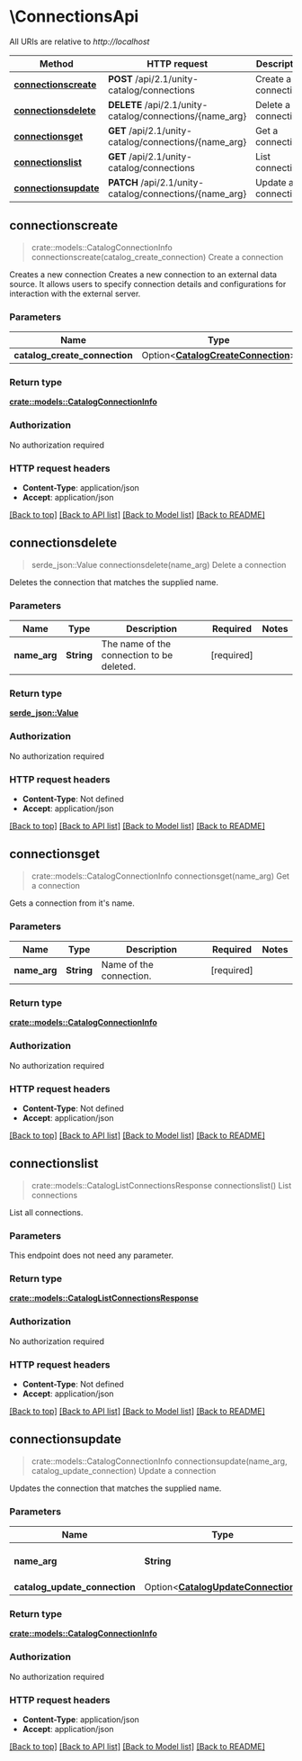 # \ConnectionsApi

All URIs are relative to *http://localhost*

Method | HTTP request | Description
------------- | ------------- | -------------
[**connectionscreate**](ConnectionsApi.md#connectionscreate) | **POST** /api/2.1/unity-catalog/connections | Create a connection
[**connectionsdelete**](ConnectionsApi.md#connectionsdelete) | **DELETE** /api/2.1/unity-catalog/connections/{name_arg} | Delete a connection
[**connectionsget**](ConnectionsApi.md#connectionsget) | **GET** /api/2.1/unity-catalog/connections/{name_arg} | Get a connection
[**connectionslist**](ConnectionsApi.md#connectionslist) | **GET** /api/2.1/unity-catalog/connections | List connections
[**connectionsupdate**](ConnectionsApi.md#connectionsupdate) | **PATCH** /api/2.1/unity-catalog/connections/{name_arg} | Update a connection



## connectionscreate

> crate::models::CatalogConnectionInfo connectionscreate(catalog_create_connection)
Create a connection

Creates a new connection  Creates a new connection to an external data source. It allows users to specify connection details and configurations for interaction with the external server. 

### Parameters


Name | Type | Description  | Required | Notes
------------- | ------------- | ------------- | ------------- | -------------
**catalog_create_connection** | Option<[**CatalogCreateConnection**](CatalogCreateConnection.md)> |  |  |

### Return type

[**crate::models::CatalogConnectionInfo**](CatalogConnectionInfo.md)

### Authorization

No authorization required

### HTTP request headers

- **Content-Type**: application/json
- **Accept**: application/json

[[Back to top]](#) [[Back to API list]](../README.md#documentation-for-api-endpoints) [[Back to Model list]](../README.md#documentation-for-models) [[Back to README]](../README.md)


## connectionsdelete

> serde_json::Value connectionsdelete(name_arg)
Delete a connection

Deletes the connection that matches the supplied name. 

### Parameters


Name | Type | Description  | Required | Notes
------------- | ------------- | ------------- | ------------- | -------------
**name_arg** | **String** | The name of the connection to be deleted. | [required] |

### Return type

[**serde_json::Value**](serde_json::Value.md)

### Authorization

No authorization required

### HTTP request headers

- **Content-Type**: Not defined
- **Accept**: application/json

[[Back to top]](#) [[Back to API list]](../README.md#documentation-for-api-endpoints) [[Back to Model list]](../README.md#documentation-for-models) [[Back to README]](../README.md)


## connectionsget

> crate::models::CatalogConnectionInfo connectionsget(name_arg)
Get a connection

Gets a connection from it's name. 

### Parameters


Name | Type | Description  | Required | Notes
------------- | ------------- | ------------- | ------------- | -------------
**name_arg** | **String** | Name of the connection. | [required] |

### Return type

[**crate::models::CatalogConnectionInfo**](CatalogConnectionInfo.md)

### Authorization

No authorization required

### HTTP request headers

- **Content-Type**: Not defined
- **Accept**: application/json

[[Back to top]](#) [[Back to API list]](../README.md#documentation-for-api-endpoints) [[Back to Model list]](../README.md#documentation-for-models) [[Back to README]](../README.md)


## connectionslist

> crate::models::CatalogListConnectionsResponse connectionslist()
List connections

List all connections. 

### Parameters

This endpoint does not need any parameter.

### Return type

[**crate::models::CatalogListConnectionsResponse**](CatalogListConnectionsResponse.md)

### Authorization

No authorization required

### HTTP request headers

- **Content-Type**: Not defined
- **Accept**: application/json

[[Back to top]](#) [[Back to API list]](../README.md#documentation-for-api-endpoints) [[Back to Model list]](../README.md#documentation-for-models) [[Back to README]](../README.md)


## connectionsupdate

> crate::models::CatalogConnectionInfo connectionsupdate(name_arg, catalog_update_connection)
Update a connection

Updates the connection that matches the supplied name. 

### Parameters


Name | Type | Description  | Required | Notes
------------- | ------------- | ------------- | ------------- | -------------
**name_arg** | **String** | Name of the connection. | [required] |
**catalog_update_connection** | Option<[**CatalogUpdateConnection**](CatalogUpdateConnection.md)> |  |  |

### Return type

[**crate::models::CatalogConnectionInfo**](CatalogConnectionInfo.md)

### Authorization

No authorization required

### HTTP request headers

- **Content-Type**: application/json
- **Accept**: application/json

[[Back to top]](#) [[Back to API list]](../README.md#documentation-for-api-endpoints) [[Back to Model list]](../README.md#documentation-for-models) [[Back to README]](../README.md)

